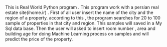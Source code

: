 This is Real World Python program . This program work with a persian real estate site(ihome.ir) . 
First of all user insert the name of the city and the region of a property. according to this , the program searches for 20 to 100 sample of properties in that city and region. This samples will saved in a My Sql data base.
Then the user will asked to insert room number , area and building age for doing Machine Learning process on samples and will predict the price of the property. 
